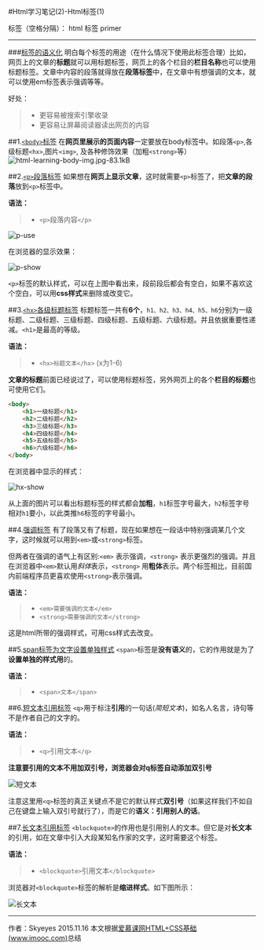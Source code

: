 ﻿#Html学习笔记(2)-Html标签(1)

标签（空格分隔）： html 标签 primer

---

###[标签的语义化](http://www.imooc.com/code/76)
明白每个标签的用途（在什么情况下使用此标签合理）比如，网页上的文章的**标题**就可以用标题标签，网页上的各个栏目的**栏目名称**也可以使用标题标签。文章中内容的段落就得放在**段落标签**中，在文章中有想强调的文本，就可以使用em标签表示强调等等。

好处：

> * 更容易被搜索引擎收录
> * 更容易让屏幕阅读器读出网页的内容

##1.[`<body>`标签](http://www.imooc.com/code/77)
在**网页里展示的页面内容**一定要放在body标签中。如段落`<p>`,各级标题`<hx>`,图片`<img>`, 及各种修饰效果（加粗`<strong>`等）
![html-learning-body-img.jpg-83.1kB](http://static.zybuluo.com/SkyeyesXY/sl7pqaku3vi7wtq4x3av4cth/html-learning-body-img.jpg)

##2.[`<p>`段落标签](http://www.imooc.com/code/78)
如果想在**网页上显示文章**，这时就需要`<p>`标签了，把**文章的段落**放到`<p>`标签中。

**语法：**

> * `<p>`段落内容`</p>`

![p-use](http://img.mukewang.com/528606c50001a5d304830211.jpg)

在浏览器的显示效果：

![p-show](http://img.mukewang.com/528606f000013fc405960399.jpg)

`<p>`标签的默认样式，可以在上图中看出来，段前段后都会有空白，如果不喜欢这个空白，可以用**css样式**来删除或改变它。

##3.[`<hx>`各级标题标签](http://www.imooc.com/code/84)
标题标签一共有**6个**，`h1、h2、h3、h4、h5、h6`分别为一级标题、二级标题、三级标题、四级标题、五级标题、六级标题。并且依据重要性递减。`<h1>`是最高的等级。

**语法：**

> * `<hx>标题文本</hx>` (x为1-6)

**文章的标题**前面已经说过了，可以使用标题标签，另外网页上的各个**栏目的标题**也可使用它们。

```html
<body>
    <h1>一级标题</h1>
    <h2>二级标题</h2>
    <h3>三级标题</h3>
    <h4>四级标题</h4>
    <h5>五级标题</h5>
    <h6>六级标题</h6>
</body>
```

在浏览器中显示的样式：

![hx-show](http://img.mukewang.com/528970f4000143a405960399.jpg)

从上面的图片可以看出标题标签的样式都会**加粗**，`h1`标签字号最大，`h2`标签字号相对`h1`要小，以此类推`h6`标签的字号最小。

##4.[强调标签](http://www.imooc.com/code/85)
有了段落又有了标题，现在如果想在一段话中特别强调某几个文字，这时候就可以用到`<em>`或`<strong>`标签。

但两者在强调的语气上有区别:`<em>` 表示强调，`<strong>` 表示更强烈的强调。并且在浏览器中`<em>`默认用*斜体*表示，`<strong>` 用**粗体**表示。两个标签相比，目前国内前端程序员更喜欢使用`<strong>`表示强调。

**语法：**

> * `<em>需要强调的文本</em>`
> * `<strong>需要强调的文本</strong>`

这是html所带的强调样式，可用css样式去改变。

##5.[span标签为文字设置单独样式](http://www.imooc.com/code/87)
`<span>`标签是**没有语义**的，它的作用就是为了**设置单独的样式用**的。

**语法：**

 > * `<span>文本</span>`
 
 
##6.[短文本引用标签](http://www.imooc.com/code/88)
`<q>`用于标注**引用**的一句话(*简短文本*)，如名人名言，诗句等不是作者自己的文字的。

**语法：**

> * `<q>`引用文本`</q>`

**注意要引用的文本不用加双引号，浏览器会对q标签自动添加双引号**

![短文本](http://img.mukewang.com/528c0ab90001413905750340.jpg)

注意这里用`<q>`标签的真正关键点不是它的默认样式**双引号**（如果这样我们不如自己在键盘上输入双引号就行了），而是它的**语义：引用别人的话**。

##7.[长文本引用标签](http://www.imooc.com/code/89)
`<blockquote>`的作用也是引用别人的文本。但它是对**长文本**的引用，如在文章中引入大段某知名作家的文字，这时需要这个标签。

**语法：**

> * `<blockquote>`引用文本`</blockquote>`

浏览器对`<blockquote>`标签的解析是**缩进样式**。如下图所示：

![长文本](http://img.mukewang.com/528c50ea000146a205520264.jpg)
 
---
作者：Skyeyes
2015.11.16
本文根据[爱慕课网HTML+CSS基础(www.imooc.com)](https://www.imooc.com/learn/9)总结

    
